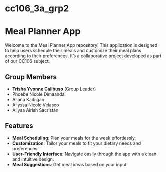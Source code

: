 # cc106_3a_grp2
# Meal Planner App

Welcome to the Meal Planner App repository! This application is designed to help users schedule their meals and customize their meal plans according to their preferences. It’s a collaborative project developed as part of our CC106 subject.

## Group Members

- **Trisha Yvonne Calibuso** (Group Leader)
- Phoebe Nicole Dimaandal
- Allana Kaibigan
- Allyssa Nicole Velasco
- Allysa Airish Sacristan

## Features

- **Meal Scheduling**: Plan your meals for the week effortlessly.
- **Customization**: Tailor your meals to fit your dietary needs and preferences.
- **User-Friendly Interface**: Navigate easily through the app with a clean and intuitive design.
- **Meal Suggestions**: Get meal ideas based on your input.
